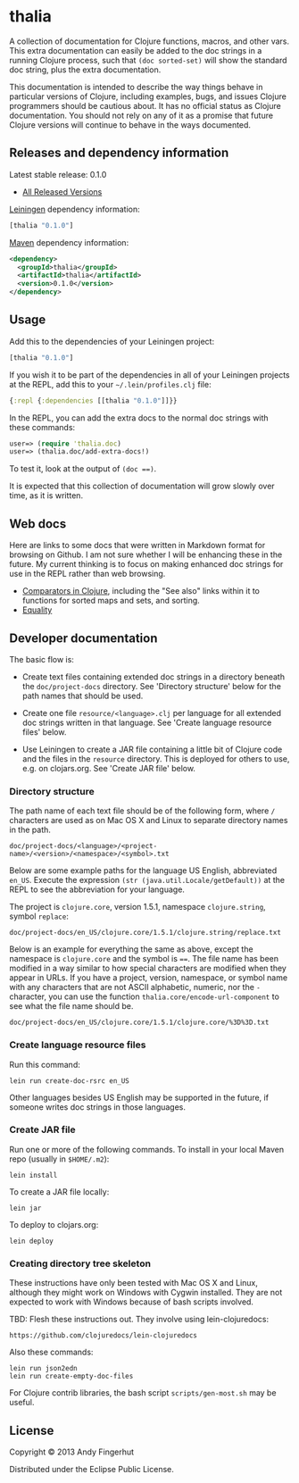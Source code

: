 # thalia

A collection of documentation for Clojure functions, macros, and other
vars.  This extra documentation can easily be added to the doc strings
in a running Clojure process, such that `(doc sorted-set)` will show
the standard doc string, plus the extra documentation.

This documentation is intended to describe the way things behave in
particular versions of Clojure, including examples, bugs, and issues
Clojure programmers should be cautious about.  It has no official
status as Clojure documentation.  You should not rely on any of it as
a promise that future Clojure versions will continue to behave in the
ways documented.


## Releases and dependency information

Latest stable release: 0.1.0

* [All Released Versions](https://clojars.org/thalia/versions)

[Leiningen](https://github.com/technomancy/leiningen) dependency information:

```clojure
[thalia "0.1.0"]
```

[Maven](http://maven.apache.org/) dependency information:

```xml
<dependency>
  <groupId>thalia</groupId>
  <artifactId>thalia</artifactId>
  <version>0.1.0</version>
</dependency>
```


## Usage

Add this to the dependencies of your Leiningen project:

```clojure
[thalia "0.1.0"]
```

If you wish it to be part of the dependencies in all of your Leiningen
projects at the REPL, add this to your `~/.lein/profiles.clj` file:

```clojure
{:repl {:dependencies [[thalia "0.1.0"]]}}
```

In the REPL, you can add the extra docs to the normal doc strings with
these commands:

```clojure
user=> (require 'thalia.doc)
user=> (thalia.doc/add-extra-docs!)
```

To test it, look at the output of `(doc ==)`.

It is expected that this collection of documentation will grow slowly
over time, as it is written.


## Web docs

Here are links to some docs that were written in Markdown format for
browsing on Github.  I am not sure whether I will be enhancing these
in the future.  My current thinking is to focus on making enhanced doc
strings for use in the REPL rather than web browsing.

* [Comparators in Clojure][ComparatorsInClojure], including the "See
  also" links within it to functions for sorted maps and sets, and
  sorting.
* [Equality][Equality]

[ComparatorsInClojure]: https://github.com/jafingerhut/thalia/blob/master/doc/other-topics/comparators.md
[Equality]: https://github.com/jafingerhut/thalia/blob/master/doc/other-topics/equality.md


## Developer documentation

The basic flow is:

* Create text files containing extended doc strings in a directory
  beneath the `doc/project-docs` directory.  See 'Directory structure'
  below for the path names that should be used.

* Create one file `resource/<language>.clj` per language for all
  extended doc strings written in that language.  See 'Create language
  resource files' below.

* Use Leiningen to create a JAR file containing a little bit of
  Clojure code and the files in the `resource` directory.  This is
  deployed for others to use, e.g. on clojars.org.  See 'Create JAR
  file' below.


### Directory structure

The path name of each text file should be of the following form, where
`/` characters are used as on Mac OS X and Linux to separate directory
names in the path.

    doc/project-docs/<language>/<project-name>/<version>/<namespace>/<symbol>.txt

Below are some example paths for the language US English, abbreviated
`en_US`.  Execute the expression `(str (java.util.Locale/getDefault))`
at the REPL to see the abbreviation for your language.

The project is `clojure.core`, version 1.5.1, namespace
`clojure.string`, symbol `replace`:

    doc/project-docs/en_US/clojure.core/1.5.1/clojure.string/replace.txt

Below is an example for everything the same as above, except the
namespace is `clojure.core` and the symbol is `==`.  The file name has
been modified in a way similar to how special characters are modified
when they appear in URLs.  If you have a project, version, namespace,
or symbol name with any characters that are not ASCII alphabetic,
numeric, nor the `-` character, you can use the function
`thalia.core/encode-url-component` to see what the file name should
be.

    doc/project-docs/en_US/clojure.core/1.5.1/clojure.core/%3D%3D.txt


### Create language resource files

Run this command:

    lein run create-doc-rsrc en_US

Other languages besides US English may be supported in the future, if
someone writes doc strings in those languages.


### Create JAR file

Run one or more of the following commands.  To install in your local
Maven repo (usually in `$HOME/.m2`):

    lein install

To create a JAR file locally:

    lein jar

To deploy to clojars.org:

    lein deploy


### Creating directory tree skeleton

These instructions have only been tested with Mac OS X and Linux,
although they might work on Windows with Cygwin installed.  They are
not expected to work with Windows because of bash scripts involved.

TBD: Flesh these instructions out.  They involve using
lein-clojuredocs:

    https://github.com/clojuredocs/lein-clojuredocs

Also these commands:

    lein run json2edn
    lein run create-empty-doc-files

For Clojure contrib libraries, the bash script `scripts/gen-most.sh`
may be useful.


## License

Copyright © 2013 Andy Fingerhut

Distributed under the Eclipse Public License.
